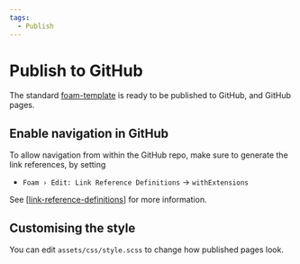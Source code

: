 ```yaml
---
tags:
  - Publish
---
```


# Publish to GitHub

The standard [foam-template](https://github.com/foambubble/foam-template) is ready to be published to GitHub, and GitHub pages.

## Enable navigation in GitHub

To allow navigation from within the GitHub repo, make sure to generate the link references, by setting

- `Foam › Edit: Link Reference Definitions` -> `withExtensions`

See [[link-reference-definitions]] for more information.

## Customising the style

You can edit `assets/css/style.scss` to change how published pages look.

[//begin]: # "Autogenerated link references for markdown compatibility"
[link-reference-definitions]: ../features/link-reference-definitions.md "Link Reference Definitions"
[//end]: # "Autogenerated link references"
